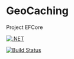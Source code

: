 # GeoCaching
Project EFCore

[![.NET](https://github.com/waelhsn/GeoCaching/actions/workflows/dotnet.yml/badge.svg)](https://github.com/waelhsn/GeoCaching/actions/workflows/dotnet.yml)


[![Build Status](https://dev.azure.com/waelhsn/General/_apis/build/status/waelhsn.GeoCaching?branchName=master)](https://dev.azure.com/waelhsn/General/_build/latest?definitionId=1&branchName=master)


